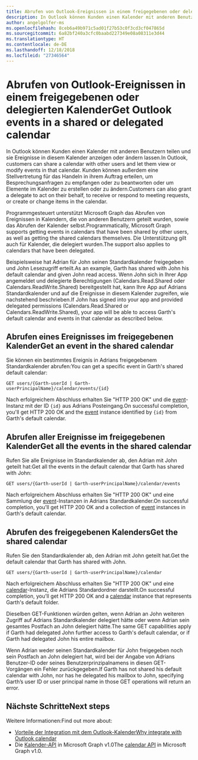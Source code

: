 ```yaml
---
title: Abrufen von Outlook-Ereignissen in einem freigegebenen oder delegierten Kalender
description: In Outlook können Kunden einen Kalender mit anderen Benutzern teilen und sie Ereignisse in diesem Kalender anzeigen oder ändern lassen. Kunden können außerdem eine Stellvertretung für das Handeln in ihrem Auftrag erteilen, um Besprechungsanfragen zu empfangen oder zu beantworten oder um Elemente im Kalender zu erstellen oder zu ändern.
author: angelgolfer-ms
ms.openlocfilehash: 8ceb6a49b971c5ad01f27b53c0f3cd3cf047865d
ms.sourcegitcommit: 6a82bf240a3cfc0baabd227349e08a08311e3d44
ms.translationtype: HT
ms.contentlocale: de-DE
ms.lasthandoff: 12/18/2018
ms.locfileid: "27346564"
---
```

# <a name="get-outlook-events-in-a-shared-or-delegated-calendar"></a><span data-ttu-id="e4f7f-104">Abrufen von Outlook-Ereignissen in einem freigegebenen oder delegierten Kalender</span><span class="sxs-lookup"><span data-stu-id="e4f7f-104">Get Outlook events in a shared or delegated calendar</span></span>

<span data-ttu-id="e4f7f-105">In Outlook können Kunden einen Kalender mit anderen Benutzern teilen und sie Ereignisse in diesem Kalender anzeigen oder ändern lassen.</span><span class="sxs-lookup"><span data-stu-id="e4f7f-105">In Outlook, customers can share a calendar with other users and let them view or modify events in that calendar.</span></span> <span data-ttu-id="e4f7f-106">Kunden können außerdem eine Stellvertretung für das Handeln in ihrem Auftrag erteilen, um Besprechungsanfragen zu empfangen oder zu beantworten oder um Elemente im Kalender zu erstellen oder zu ändern.</span><span class="sxs-lookup"><span data-stu-id="e4f7f-106">Customers can also grant a delegate to act on their  behalf, to receive or respond to meeting requests, or create or change items in the calendar.</span></span>

<span data-ttu-id="e4f7f-107">Programmgesteuert unterstützt Microsoft Graph das Abrufen von Ereignissen in Kalendern, die von anderen Benutzern geteilt wurden, sowie das Abrufen der Kalender selbst.</span><span class="sxs-lookup"><span data-stu-id="e4f7f-107">Programmatically, Microsoft Graph supports getting events in calendars that have been shared by other users, as well as getting the shared calendars themselves.</span></span> <span data-ttu-id="e4f7f-108">Die Unterstützung gilt auch für Kalender, die delegiert wurden.</span><span class="sxs-lookup"><span data-stu-id="e4f7f-108">The support also applies to calendars that have been delegated.</span></span>

<span data-ttu-id="e4f7f-109">Beispielsweise hat Adrian für John seinen Standardkalender freigegeben und John Lesezugriff erteilt.</span><span class="sxs-lookup"><span data-stu-id="e4f7f-109">As an example, Garth has shared with John his default calendar and given John read access.</span></span> <span data-ttu-id="e4f7f-110">Wenn John sich in Ihrer App angemeldet und delegierte Berechtigungen (Calendars.Read.Shared oder Calendars.ReadWrite.Shared) bereitgestellt hat, kann Ihre App auf Adrians Standardkalender und auf die Ereignisse in diesem Kalender zugreifen, wie nachstehend beschrieben.</span><span class="sxs-lookup"><span data-stu-id="e4f7f-110">If John has signed into your app and provided delegated permissions (Calendars.Read.Shared or Calendars.ReadWrite.Shared), your app will be able to access Garth's default calendar and events in that calendar as described below.</span></span>

## <a name="get-an-event-in-the-shared-calendar"></a><span data-ttu-id="e4f7f-111">Abrufen eines Ereignisses im freigegebenen Kalender</span><span class="sxs-lookup"><span data-stu-id="e4f7f-111">Get an event in the shared calendar</span></span>

<span data-ttu-id="e4f7f-112">Sie können ein bestimmtes Ereignis in Adrians freigegebenem Standardkalender abrufen:</span><span class="sxs-lookup"><span data-stu-id="e4f7f-112">You can get a specific event in Garth's shared default calendar:</span></span>

<!-- { "blockType": "ignored" } -->
```http
GET users/{Garth-userId | Garth-userPrincipalName}/calendar/events/{id}
```

<span data-ttu-id="e4f7f-113">Nach erfolgreichem Abschluss erhalten Sie "HTTP 200 OK" und die [event](/graph/api/resources/event?view=graph-rest-1.0)-Instanz mit der ID `{id}` aus Adrians Posteingang.</span><span class="sxs-lookup"><span data-stu-id="e4f7f-113">On successful completion, you'll get HTTP 200 OK and the [event](/graph/api/resources/event?view=graph-rest-1.0) instance identified by `{id}` from Garth's default calendar.</span></span>

## <a name="get-all-the-events-in-the-shared-calendar"></a><span data-ttu-id="e4f7f-114">Abrufen aller Ereignisse im freigegebenen Kalender</span><span class="sxs-lookup"><span data-stu-id="e4f7f-114">Get all the events in the shared calendar</span></span>

<span data-ttu-id="e4f7f-115">Rufen Sie alle Ereignisse im Standardkalender ab, den Adrian mit John geteilt hat:</span><span class="sxs-lookup"><span data-stu-id="e4f7f-115">Get all the events in the default calendar that Garth has shared with John:</span></span>

<!-- { "blockType": "ignored" } -->
```http
GET users/{Garth-userId | Garth-userPrincipalName}/calendar/events
```

<span data-ttu-id="e4f7f-116">Nach erfolgreichem Abschluss erhalten Sie "HTTP 200 OK" und eine Sammlung der [event](/graph/api/resources/event?view=graph-rest-1.0)-Instanzen in Adrians Standardkalender.</span><span class="sxs-lookup"><span data-stu-id="e4f7f-116">On successful completion, you'll get HTTP 200 OK and a collection of [event](/graph/api/resources/event?view=graph-rest-1.0) instances in Garth's default calendar.</span></span>

## <a name="get-the-shared-calendar"></a><span data-ttu-id="e4f7f-117">Abrufen des freigegebenen Kalenders</span><span class="sxs-lookup"><span data-stu-id="e4f7f-117">Get the shared calendar</span></span>

<span data-ttu-id="e4f7f-118">Rufen Sie den Standardkalender ab, den Adrian mit John geteilt hat.</span><span class="sxs-lookup"><span data-stu-id="e4f7f-118">Get the default calendar that Garth has shared with John.</span></span>

<!-- { "blockType": "ignored" } -->
```http
GET users/{Garth-userId | Garth-userPrincipalName}/calendar
```

<span data-ttu-id="e4f7f-119">Nach erfolgreichem Abschluss erhalten Sie "HTTP 200 OK" und eine [calendar](/graph/api/resources/calendar?view=graph-rest-1.0)-Instanz, die Adrians Standardordner darstellt.</span><span class="sxs-lookup"><span data-stu-id="e4f7f-119">On successful completion, you'll get HTTP 200 OK and a [calendar](/graph/api/resources/calendar?view=graph-rest-1.0) instance that represents Garth's default folder.</span></span>

<span data-ttu-id="e4f7f-120">Dieselben GET-Funktionen würden gelten, wenn Adrian an John weiteren Zugriff auf Adrians Standardkalender delegiert hätte oder wenn Adrian sein gesamtes Postfach an John delegiert hätte.</span><span class="sxs-lookup"><span data-stu-id="e4f7f-120">The same GET capabilities apply if Garth had delegated John further access to Garth's default calendar, or if Garth had delegated John his entire mailbox.</span></span>

<span data-ttu-id="e4f7f-121">Wenn Adrian weder seinen Standardkalender für John freigegeben noch sein Postfach an John delegiert hat, wird bei der Angabe von Adrians Benutzer-ID oder seines Benutzerprinzipalnamens in diesen GET-Vorgängen ein Fehler zurückgegeben.</span><span class="sxs-lookup"><span data-stu-id="e4f7f-121">If Garth has not shared his default calendar with John, nor has he delegated his mailbox to John, specifying Garth’s user ID or user principal name in those GET operations will return an error.</span></span> 


## <a name="next-steps"></a><span data-ttu-id="e4f7f-122">Nächste Schritte</span><span class="sxs-lookup"><span data-stu-id="e4f7f-122">Next steps</span></span>

<span data-ttu-id="e4f7f-123">Weitere Informationen:</span><span class="sxs-lookup"><span data-stu-id="e4f7f-123">Find out more about:</span></span>

- [<span data-ttu-id="e4f7f-124">Vorteile der Integration mit dem Outlook-Kalender</span><span class="sxs-lookup"><span data-stu-id="e4f7f-124">Why integrate with Outlook calendar</span></span>](outlook-calendar-concept-overview.md)
- <span data-ttu-id="e4f7f-125">Die [Kalender-API](/graph/api/resources/calendar?view=graph-rest-1.0) in Microsoft Graph v1.0</span><span class="sxs-lookup"><span data-stu-id="e4f7f-125">The [calendar API](/graph/api/resources/calendar?view=graph-rest-1.0) in Microsoft Graph v1.0.</span></span>